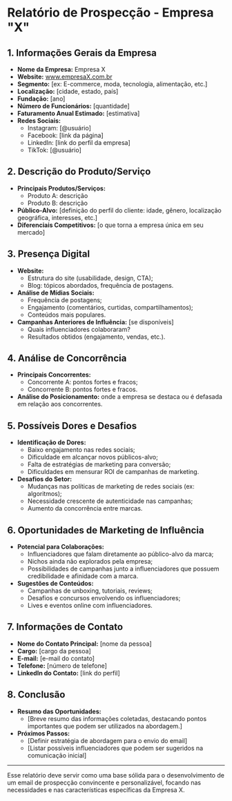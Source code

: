 # Relatório de Prospecção - Empresa "X" 

## 1. Informações Gerais da Empresa
- **Nome da Empresa:** Empresa X
- **Website:** www.empresaX.com.br
- **Segmento:** [ex: E-commerce, moda, tecnologia, alimentação, etc.]
- **Localização:** [cidade, estado, país]
- **Fundação:** [ano]
- **Número de Funcionários:** [quantidade]
- **Faturamento Anual Estimado:** [estimativa]
- **Redes Sociais:**
  - Instagram: [@usuário]
  - Facebook: [link da página]
  - LinkedIn: [link do perfil da empresa]
  - TikTok: [@usuário]

## 2. Descrição do Produto/Serviço
- **Principais Produtos/Serviços:** 
  - Produto A: descrição
  - Produto B: descrição
- **Público-Alvo:** [definição do perfil do cliente: idade, gênero, localização geográfica, interesses, etc.]
- **Diferenciais Competitivos:** [o que torna a empresa única em seu mercado]

## 3. Presença Digital
- **Website:**
  - Estrutura do site (usabilidade, design, CTA);
  - Blog: tópicos abordados, frequência de postagens.
- **Análise de Mídias Sociais:** 
  - Frequência de postagens;
  - Engajamento (comentários, curtidas, compartilhamentos);
  - Conteúdos mais populares.
- **Campanhas Anteriores de Influência:** [se disponíveis]
  - Quais influenciadores colaboraram?
  - Resultados obtidos (engajamento, vendas, etc.).

## 4. Análise de Concorrência
- **Principais Concorrentes:** 
  - Concorrente A: pontos fortes e fracos;
  - Concorrente B: pontos fortes e fracos.
- **Análise do Posicionamento:** onde a empresa se destaca ou é defasada em relação aos concorrentes.

## 5. Possíveis Dores e Desafios
- **Identificação de Dores:**
  - Baixo engajamento nas redes sociais;
  - Dificuldade em alcançar novos públicos-alvo;
  - Falta de estratégias de marketing para conversão;
  - Dificuldades em mensurar ROI de campanhas de marketing.
- **Desafios do Setor:**
  - Mudanças nas políticas de marketing de redes sociais (ex: algoritmos);
  - Necessidade crescente de autenticidade nas campanhas;
  - Aumento da concorrência entre marcas.

## 6. Oportunidades de Marketing de Influência
- **Potencial para Colaborações:**
  - Influenciadores que falam diretamente ao público-alvo da marca;
  - Nichos ainda não explorados pela empresa;
  - Possibilidades de campanhas junto a influenciadores que possuem credibilidade e afinidade com a marca.
- **Sugestões de Conteúdos:**
  - Campanhas de unboxing, tutoriais, reviews;
  - Desafios e concursos envolvendo os influenciadores;
  - Lives e eventos online com influenciadores.

## 7. Informações de Contato
- **Nome do Contato Principal:** [nome da pessoa]
- **Cargo:** [cargo da pessoa]
- **E-mail:** [e-mail do contato] 
- **Telefone:** [número de telefone]
- **LinkedIn do Contato:** [link do perfil]

## 8. Conclusão
- **Resumo das Oportunidades:** 
  - [Breve resumo das informações coletadas, destacando pontos importantes que podem ser utilizados na abordagem.]
- **Próximos Passos:**
  - [Definir estratégia de abordagem para o envio do email]
  - [Listar possíveis influenciadores que podem ser sugeridos na comunicação inicial]

---

Esse relatório deve servir como uma base sólida para o desenvolvimento de um email de prospecção convincente e personalizável, focando nas necessidades e nas características específicas da Empresa X.